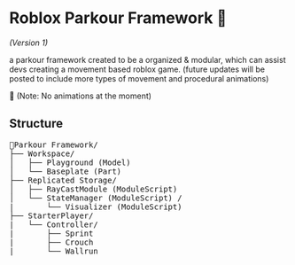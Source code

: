 # Roblox Parkour Framework 👟
_(Version 1)_

a parkour framework created to be a organized & modular, which can assist devs creating a movement based roblox game.
(future updates will be posted to include more types of movement and procedural animations)

📝 (Note: No animations at the moment)

## Structure
<pre>
📃Parkour Framework/
├── Workspace/
│   ├── Playground (Model)
│   └── Baseplate (Part)
├── Replicated Storage/
│   ├── RayCastModule (ModuleScript)
│   └── StateManager (ModuleScript) /
|       └── Visualizer (ModuleScript)
├── StarterPlayer/
|   └── Controller/
|       ├── Sprint
|       ├── Crouch
|       └── Wallrun
</pre>
